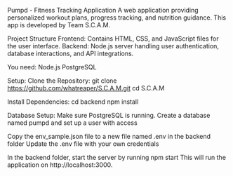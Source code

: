 Pumpd - Fitness Tracking Application
A web application providing personalized workout plans, progress tracking, and nutrition guidance. This app is developed by Team S.C.A.M.


Project Structure
Frontend: Contains HTML, CSS, and JavaScript files for the user interface.
Backend: Node.js server handling user authentication, database interactions, and API integrations.

You need:
Node.js
PostgreSQL

Setup:
Clone the Repository:
git clone https://github.com/whatreaper/S.C.A.M.git
cd S.C.A.M

Install Dependencies: 
cd backend
npm install

Database Setup:
Make sure PostgreSQL is running.
Create a database named pumpd and set up a user with access

Copy the env_sample.json file to a new file named .env in the backend folder
Update the .env file with your own credentials

In the backend folder, start the server by running
npm start
This will run the application on http://localhost:3000.